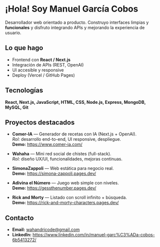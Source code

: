 # ¡Hola! Soy Manuel García Cobos

Desarrollador web orientado a producto. Construyo interfaces limpias y **funcionales** y disfruto integrando APIs y mejorando la experiencia de usuario.

## Lo que hago
- Frontend con **React / Next.js**
- Integración de APIs (REST, OpenAI)
- UI accesible y responsive
- Deploy (Vercel / GitHub Pages)

## Tecnologías
**React, Next.js, JavaScript, HTML, CSS, Node.js, Express, MongoDB, MySQL, Git**

## Proyectos destacados
- **Comer-IA** — Generador de recetas con IA (Next.js + OpenAI).  
  _Rol:_ desarrollo end-to-end, UI responsive, despliegue.  
  **Demo:** https://www.comer-ia.com/

- **Wahaha** — Mini red social de chistes (full-stack).  
  _Rol:_ diseño UX/UI, funcionalidades, mejoras continuas.

- **SimonaZappoli** — Web estática para negocio real.  
  **Demo:** https://simona-zappoli.pages.dev/

- **Adivina el Número** — Juego web simple con niveles.  
  **Demo:** https://gessthenumber.pages.dev/

- **Rick and Morty** — Listado con scroll infinito + búsqueda.  
  **Demo:** https://rick-and-morty-characters.pages.dev/

## Contacto
- **Email:** wahandricode@gmail.com  
- **LinkedIn:** https://www.linkedin.com/in/manuel-garc%C3%ADa-cobos-6b5413272/
